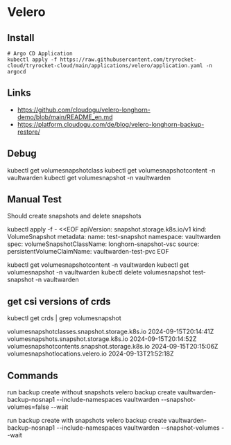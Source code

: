 # Velero

## Install
    
    # Argo CD Application
    kubectl apply -f https://raw.githubusercontent.com/tryrocket-cloud/tryrocket-cloud/main/applications/velero/application.yaml -n argocd

## Links

- https://github.com/cloudogu/velero-longhorn-demo/blob/main/README_en.md
- https://platform.cloudogu.com/de/blog/velero-longhorn-backup-restore/



## Debug


kubectl get volumesnapshotclass
kubectl get volumesnapshotcontent -n vaultwarden
kubectl get volumesnapshot -n vaultwarden


## Manual Test

Should create snapshots and delete snapshots

kubectl apply -f - <<EOF
apiVersion: snapshot.storage.k8s.io/v1
kind: VolumeSnapshot
metadata:
  name: test-snapshot
  namespace: vaultwarden
spec:
  volumeSnapshotClassName: longhorn-snapshot-vsc
  source:
    persistentVolumeClaimName: vaultwarden-test-pvc
EOF

kubectl get volumesnapshotcontent -n vaultwarden
kubectl get volumesnapshot -n vaultwarden
kubectl delete volumesnapshot test-snapshot -n vaultwarden


## get csi versions of crds

kubectl get crds | grep volumesnapshot

volumesnapshotclasses.snapshot.storage.k8s.io           2024-09-15T20:14:41Z
volumesnapshots.snapshot.storage.k8s.io                 2024-09-15T20:14:52Z
volumesnapshotcontents.snapshot.storage.k8s.io          2024-09-15T20:15:06Z
volumesnapshotlocations.velero.io                       2024-09-13T21:52:18Z


## Commands

run backup create without snapshots
    velero backup create vaultwarden-backup-nosnap1 --include-namespaces vaultwarden --snapshot-volumes=false --wait

run backup create with snapshots
    velero backup create vaultwarden-backup-nosnap1 --include-namespaces vaultwarden --snapshot-volumes --wait